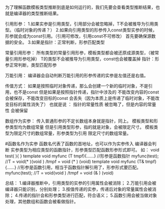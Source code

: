 为了理解函数模板类型推断到底是如何运行的，我们先要会查看类型推断结果，也就是编译器的类型推断结果。

引用形参：
1.如果实参是引用类型，引用部分会被忽略掉，T不会被推导为引用类型。（临时对象的传递？）
2.如果向引用类型的形参传入const类型实参的时候，形参就会成为const引用。（引用可修改，引用const不可修改）  首先要确保源数据的安全。
3.如果是指针：正常判断，形参匹配类型


常量引用形参：
所有类型的常量引用形参，模板类型都会被还原成源类型，（被常量引用形参吃掉）
T的类型不会被推导为引用类型，const也会被覆盖掉
指针：形参正常判断，类型匹配形参

万能引用：
编译器会自动判断万能引用的形参传递的实参是左值还是右值。


传值方式：
如果是按照临时对象传递，那么会创建一个新的临时对象，不是引用，也不是const
但是如果是按照指针传递，指针中涉及的  不能改变内容的const 会被保存，不能改变目标的const  会丢失（因为本质上是传递了临时对象，不能改变目标的属性消失了）
也就是说 ： 指针的常量性质 被忽略了，但是内容的常量性 会被保留

数组作为实参：
传入普通形参的不定长数组本身就是指针，同上。   模板类型和形参类型均为数组常量
但是引用类型形参，指的就是对象，会被限定尺寸。  模板类型为限定尺寸的数组常量，形参类型为引用 限定尺寸的数组常量。

#函数名作为实参
函数名代表了函数的首地址，也可以作为实参传入
编译器会判断 实参类型为相应类型的函数指针，形参类型匹配函数形参形式即可。
如：
void test( ){ }
template<typename T>
void myfunc (T tmpf){......}           //形参是函数指针
	myfunc(test);            //T = void(* )(void )           /tmpf = void (* ) (void)
template<typename T>
void myfunc (T& tmpf){......}          //形参是函数引用，相当于函数指针解引用了，形参形式要匹配。
	myfunc(test);            //T = void(void )           /tmpf = void (& ) (void)


总结：
1.编译器推断中，引用类型的实参的引用属性会被消除；
2.万能引用会被编译器只能识别，分别处理；
3.按值传递的实参，传递后对象的常量属性会被消除；
4.传递的指针会和形参类型进行匹配，符合语义；
5.函数引用会被当做对象处理，其他数组和函数会被看做指针。